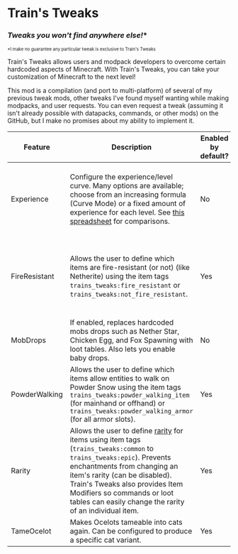 # Train's Tweaks
### *Tweaks you won't find anywhere else!**
<sup><sub>*I make no guarantee any particular tweak is exclusive to Train's Tweaks</sub></sup>

Train's Tweaks allows users and modpack developers to overcome certain hardcoded aspects of Minecraft.
With Train's Tweaks, you can take your customization of Minecraft to the next level!

This mod is a compilation (and port to multi-platform) of several of my previous tweak mods, other tweaks I've found myself wanting while making modpacks, and user requests.
You can even request a tweak (assuming it isn't already possible with datapacks, commands, or other mods) on the GitHub, but I make no promises about my ability to implement it.

| Feature       | Description                                                                                                                                                                                                                                                                                                                                        | Enabled by default? | Compatibility notes                                                                                                                                                                                                                                       |
|---------------|----------------------------------------------------------------------------------------------------------------------------------------------------------------------------------------------------------------------------------------------------------------------------------------------------------------------------------------------------|---------------------|-----------------------------------------------------------------------------------------------------------------------------------------------------------------------------------------------------------------------------------------------------------|
| Experience    | Configure the experience/level curve. Many options are available; choose from an increasing formula (Curve Mode) or a fixed amount of experience for each level. See [this spreadsheet](https://docs.google.com/spreadsheets/d/1odNYoPElp61PSQIwmVLbh3zHttry5cQYojXIBB8U7w4/edit?usp=sharing) for comparisons.                                     | No                  | This is a port of my LinearLevels mod and is incompatible with forks of it such as Fixed Levels. Also, XP storage mods will not use the correct numbers (unless they dynamically calculate a ratio of xp-to-level using `Player#getXpNeededForNextLevel`) |
| FireResistant | Allows the user to define which items are fire-resistant (or not) (like Netherite) using the item tags `trains_tweaks:fire_resistant` or `trains_tweaks:not_fire_resistant`.                                                                                                                                                                       | Yes                 | If Lychee is installed, `trains_tweaks:fire_immune` will not function. you should use the `lychee:fire_immune` item tag instead. `trains_tweaks:not_fire_immune` will still function in this case (assuming it's enabled in the config)                   |
| MobDrops      | If enabled, replaces hardcoded mobs drops such as Nether Star, Chicken Egg, and Fox Spawning with loot tables. Also lets you enable baby drops.                                                                                                                                                                                                    | No                  | Provided loot tables produce identical results to vanilla; you must make a datapack yourself to see changes.                                                                                                                                              |
| PowderWalking | Allows the user to define which items allow entities to walk on Powder Snow using the item tags `trains_tweaks:powder_walking_item` (for mainhand or offhand) or `trains_tweaks:powder_walking_armor` (for all armor slots).                                                                                                                       | Yes                 |                                                                                                                                                                                                                                                           |
| Rarity        | Allows the user to define [rarity](https://minecraft.wiki/w/Rarity) for items using item tags (`trains_tweaks:common` to `trains_tweaks:epic`). Prevents enchantments from changing an item's rarity (can be disabled). Train's Tweaks also provides Item Modifiers so commands or loot tables can easily change the rarity of an individual item. | Yes                 |                                                                                                                                                                                                                                                           |
| TameOcelot    | Makes Ocelots tameable into cats again. Can be configured to produce a specific cat variant.                                                                                                                                                                                                                                                       | Yes                 |                                                                                                                                                                                                                                                           |                                                                                                                                                                                                                           |